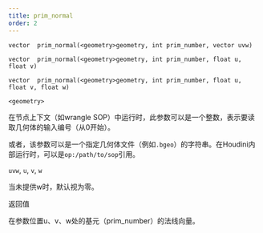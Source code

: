 ```yaml
---
title: prim_normal
order: 2
---
```

`vector  prim_normal(<geometry>geometry, int prim_number, vector uvw)`

`vector  prim_normal(<geometry>geometry, int prim_number, float u, float v)`

`vector  prim_normal(<geometry>geometry, int prim_number, float u, float v, float w)`

`<geometry>`

在节点上下文（如wrangle SOP）中运行时，此参数可以是一个整数，表示要读取几何体的输入编号（从0开始）。

或者，该参数可以是一个指定几何体文件（例如`.bgeo`）的字符串。在Houdini内部运行时，可以是`op:/path/to/sop`引用。

`uvw`, `u`, `v`, `w`

当未提供w时，默认视为零。

返回值

在参数位置u、v、w处的基元（prim_number）的法线向量。
